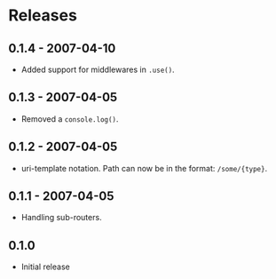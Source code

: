 # Releases

## 0.1.4 - 2007-04-10

- Added support for middlewares in `.use()`.

## 0.1.3 - 2007-04-05

- Removed a `console.log()`.

## 0.1.2 - 2007-04-05

- uri-template notation. Path can now be in the format: `/some/{type}`.

## 0.1.1 - 2007-04-05

- Handling sub-routers.

## 0.1.0

- Initial release
